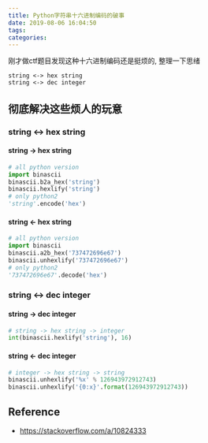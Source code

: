 ```yaml
---
title: Python字符串十六进制编码的破事
date: 2019-08-06 16:04:50
tags:
categories:
---
```


刚才做ctf题目发现这种十六进制编码还是挺烦的, 整理一下思绪

```
string <-> hex string
string <-> dec integer
```
<!-- more -->

## 彻底解决这些烦人的玩意
### string <-> hex string
#### string -> hex string
```python
# all python version
import binascii
binascii.b2a_hex('string')
binascii.hexlify('string')
# only python2
'string'.encode('hex')
```

#### string <- hex string
```python
# all python version
import binascii
binascii.a2b_hex('737472696e67')
binascii.unhexlify('737472696e67')
# only python2
'737472696e67'.decode('hex')
```

### string <-> dec integer
#### string -> dec integer
```python
# string -> hex string -> integer
int(binascii.hexlify('string'), 16)
```

#### string <- dec integer
```python
# integer -> hex string -> string
binascii.unhexlify('%x' % 126943972912743)
binascii.unhexlify('{0:x}'.format(126943972912743))
```

## Reference
* https://stackoverflow.com/a/10824333

